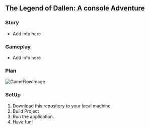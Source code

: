 ## The Legend of Dallen: A console Adventure

### Story

  - Add info here
  
### Gameplay

   - Add info here
   
### Plan

![GameFlowImage](\LOD\LOD\Utils\ReadMe_GameFlowImg.jpg)

### SetUp

  1. Download this repository to your local machine.
  2. Build Project
  3. Run the application.
  4. Have fun!
